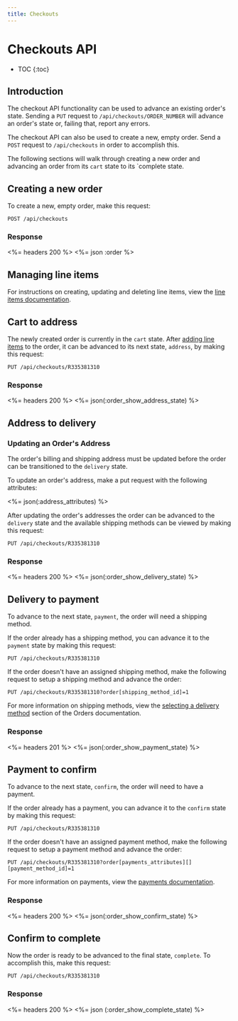 ```yaml
---
title: Checkouts
---
```


# Checkouts API

* TOC
{:toc}

## Introduction

The checkout API functionality can be used to advance an existing order's state. Sending a `PUT` request to `/api/checkouts/ORDER_NUMBER` will advance an order's state or, failing that, report any errors.

The checkout API can also be used to create a new, empty order. Send a `POST` request to `/api/checkouts` in order to accomplish this.

The following sections will walk through creating a new order and advancing an order from its `cart` state to its `complete state.

## Creating a new order 

To create a new, empty order, make this request:

    POST /api/checkouts


### Response

<%= headers 200 %>
<%= json :order %>

## Managing line items

For instructions on creating, updating and deleting line items, view the [line items documentation](/v1/order/line_items).

## Cart to address

The newly created order is currently in the `cart` state. After [adding line items](/v1/order/line_items) to the order, it can be advanced to its next state, `address`, by making this request:

    PUT /api/checkouts/R335381310

### Response

<%= headers 200 %>
<%= json(:order_show_address_state) %>

## Address to delivery

### Updating an Order's Address

The order's billing and shipping address must be updated before the order can be transitioned to the `delivery` state.

To update an order's address, make a put request with the following attributes:

<%= json(:address_attributes) %>

After updating the order's addresses the order can be advanced to the `delivery` state and the available shipping methods can be viewed by making this request:

    PUT /api/checkouts/R335381310

### Response

<%= headers 200 %>
<%= json(:order_show_delivery_state) %>

## Delivery to payment

To advance to the next state, `payment`, the order will need a shipping method. 

If the order already has a shipping method, you can advance it to the `payment` state by making this request:

    PUT /api/checkouts/R335381310
    
If the order doesn't have an assigned shipping method, make the following request to setup a shipping method and advance the order:
    
    PUT /api/checkouts/R335381310?order[shipping_method_id]=1
    
For more information on shipping methods, view the [selecting a delivery method](/v1/orders/#selecting-a-delivery-method) section of the Orders documentation.

### Response

<%= headers 201 %>
<%= json(:order_show_payment_state) %>

## Payment to confirm

To advance to the next state, `confirm`, the order will need to have a payment.

If the order already has a payment, you can advance it to the `confirm` state by making this request:

    PUT /api/checkouts/R335381310
    
If the order doesn't have an assigned payment method, make the following request to setup a payment method and advance the order:
    
    PUT /api/checkouts/R335381310?order[payments_attributes][][payment_method_id]=1
    
For more information on payments, view the [payments documentation](/v1/orders/payments).

### Response

<%= headers 200 %>
<%= json(:order_show_confirm_state) %>

## Confirm to complete

Now the order is ready to be advanced to the final state, `complete`. To accomplish this, make this request:

    PUT /api/checkouts/R335381310

### Response

<%= headers 200 %>
<%= json (:order_show_complete_state) %>
